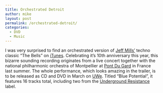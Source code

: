 ```yaml
---
title: Orchestrated Detroit
author: mike
layout: post
permalink: /orchestrated-detroit/
categories:
  - DVD
  - Music
---
```

I was very surprised to find an orchestrated version of [Jeff Mills&#8217;][1] techno classic &#8220;The Bells&#8221; on [iTunes][2]. Celebrating it&#8217;s 10th anniversary this year, this bizarre sounding recording originates from a live concert together with the national philharmonic orchestra of Montpellier at [Pont Du Gard][3] in France last summer. The whole performance, which looks amazing in the trailer, is to be released as CD and DVD in March on [UWe][4]. Titled &#8220;Blue Potential&#8221;, it features 16 tracks total, including two from the [Underground Resistance][5] label.

 [1]: http://www.axisrecords.com
 [2]: http://phobos.apple.com/WebObjects/MZStore.woa/wa/viewAlbum?playlistId=119167227&s=143456&i=119167183
 [3]: http://www.pontdugard.fr/
 [4]: http://www.uncivilizedworld.com/blue_potential_en.php3
 [5]: http://www.undergroundresistance.com/
